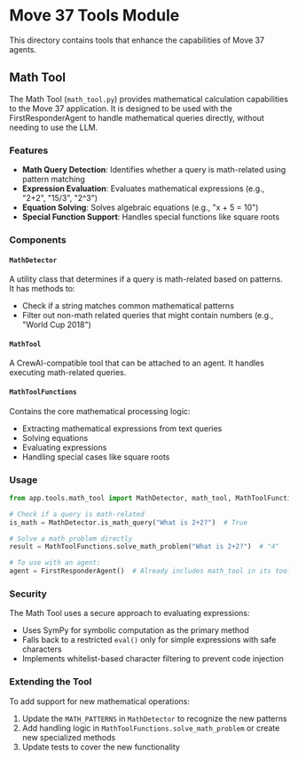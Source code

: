 # Move 37 Tools Module

This directory contains tools that enhance the capabilities of Move 37 agents.

## Math Tool

The Math Tool (`math_tool.py`) provides mathematical calculation capabilities to the Move 37 application. It is designed to be used with the FirstResponderAgent to handle mathematical queries directly, without needing to use the LLM.

### Features

- **Math Query Detection**: Identifies whether a query is math-related using pattern matching
- **Expression Evaluation**: Evaluates mathematical expressions (e.g., "2+2", "15/3", "2^3")
- **Equation Solving**: Solves algebraic equations (e.g., "x + 5 = 10")
- **Special Function Support**: Handles special functions like square roots

### Components

#### `MathDetector`

A utility class that determines if a query is math-related based on patterns. It has methods to:

- Check if a string matches common mathematical patterns
- Filter out non-math related queries that might contain numbers (e.g., "World Cup 2018")

#### `MathTool`

A CrewAI-compatible tool that can be attached to an agent. It handles executing math-related queries.

#### `MathToolFunctions`

Contains the core mathematical processing logic:

- Extracting mathematical expressions from text queries
- Solving equations
- Evaluating expressions
- Handling special cases like square roots

### Usage

```python
from app.tools.math_tool import MathDetector, math_tool, MathToolFunctions

# Check if a query is math-related
is_math = MathDetector.is_math_query("What is 2+2?")  # True

# Solve a math problem directly
result = MathToolFunctions.solve_math_problem("What is 2+2?")  # "4"

# To use with an agent:
agent = FirstResponderAgent()  # Already includes math_tool in its tools list
```

### Security

The Math Tool uses a secure approach to evaluating expressions:
- Uses SymPy for symbolic computation as the primary method
- Falls back to a restricted `eval()` only for simple expressions with safe characters
- Implements whitelist-based character filtering to prevent code injection

### Extending the Tool

To add support for new mathematical operations:
1. Update the `MATH_PATTERNS` in `MathDetector` to recognize the new patterns
2. Add handling logic in `MathToolFunctions.solve_math_problem` or create new specialized methods
3. Update tests to cover the new functionality
